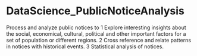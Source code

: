 # DataScience_PublicNoticeAnalysis
Process and analyze public notices to 1 Explore interesting insights about the social, economical, cultural, political and other important factors for a set of population or different regions. 2 Cross reference and relate patterns in notices with historical events. 3 Statistical analysis of notices.
